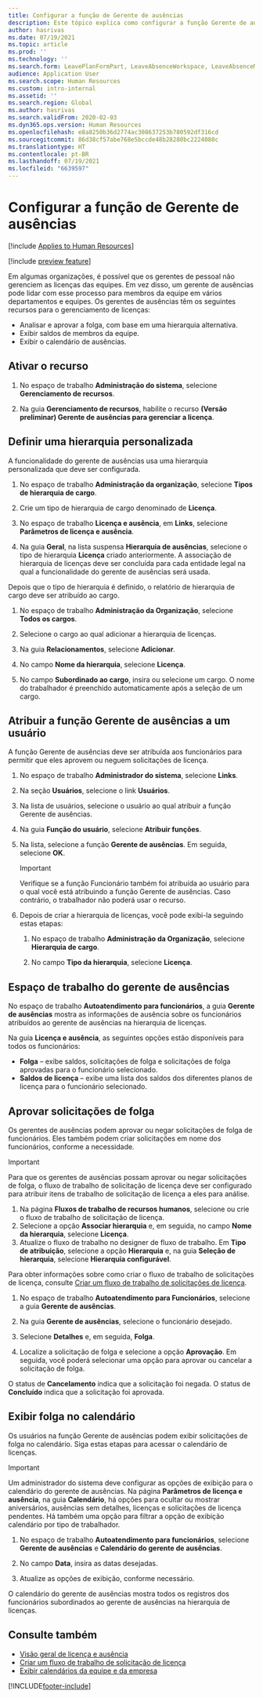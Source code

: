 ```yaml
---
title: Configurar a função de Gerente de ausências
description: Este tópico explica como configurar a função Gerente de ausências para o gerenciamento de licenças de funcionários.
author: hasrivas
ms.date: 07/19/2021
ms.topic: article
ms.prod: ''
ms.technology: ''
ms.search.form: LeavePlanFormPart, LeaveAbsenceWorkspace, LeaveAbsenceManager
audience: Application User
ms.search.scope: Human Resources
ms.custom: intro-internal
ms.assetid: ''
ms.search.region: Global
ms.author: hasrivas
ms.search.validFrom: 2020-02-03
ms.dyn365.ops.version: Human Resources
ms.openlocfilehash: e8a8250b36d2774ac308637253b780592df316cd
ms.sourcegitcommit: 86d38cf57abe768e5bccde48b28280bc2224080c
ms.translationtype: HT
ms.contentlocale: pt-BR
ms.lasthandoff: 07/19/2021
ms.locfileid: "6639597"
---
```

# <a name="configure-the-absence-manager-role"></a>Configurar a função de Gerente de ausências

[!include [Applies to Human Resources](../includes/applies-to-hr.md)]

[!include [preview feature](./includes/preview-feature.md)]

Em algumas organizações, é possível que os gerentes de pessoal não gerenciem as licenças das equipes. Em vez disso, um gerente de ausências pode lidar com esse processo para membros da equipe em vários departamentos e equipes. Os gerentes de ausências têm os seguintes recursos para o gerenciamento de licenças:

- Analisar e aprovar a folga, com base em uma hierarquia alternativa.
- Exibir saldos de membros da equipe.
- Exibir o calendário de ausências.

## <a name="turn-on-the-feature"></a>Ativar o recurso

1. No espaço de trabalho **Administração do sistema**, selecione **Gerenciamento de recursos**.

2. Na guia **Gerenciamento de recursos**, habilite o recurso **(Versão preliminar) Gerente de ausências para gerenciar a licença**.

## <a name="define-a-custom-hierarchy"></a>Definir uma hierarquia personalizada

A funcionalidade do gerente de ausências usa uma hierarquia personalizada que deve ser configurada.

1. No espaço de trabalho **Administração da organização**, selecione **Tipos de hierarquia de cargo**.

2. Crie um tipo de hierarquia de cargo denominado de **Licença**.

3. No espaço de trabalho **Licença e ausência**, em **Links**, selecione **Parâmetros de licença e ausência**.

4. Na guia **Geral**, na lista suspensa **Hierarquia de ausências**, selecione o tipo de hierarquia **Licença** criado anteriormente. A associação de hierarquia de licenças deve ser concluída para cada entidade legal na qual a funcionalidade do gerente de ausências será usada.

Depois que o tipo de hierarquia é definido, o relatório de hierarquia de cargo deve ser atribuído ao cargo.

1. No espaço de trabalho **Administração da Organização**, selecione **Todos os cargos**.

2. Selecione o cargo ao qual adicionar a hierarquia de licenças.

3. Na guia **Relacionamentos**, selecione **Adicionar**.

4. No campo **Nome da hierarquia**, selecione **Licença**.

5. No campo **Subordinado ao cargo**, insira ou selecione um cargo. O nome do trabalhador é preenchido automaticamente após a seleção de um cargo.

## <a name="assign-the-absence-manager-role-to-a-user"></a>Atribuir a função Gerente de ausências a um usuário

A função Gerente de ausências deve ser atribuída aos funcionários para permitir que eles aprovem ou neguem solicitações de licença.

1. No espaço de trabalho **Administrador do sistema**, selecione **Links**.

2. Na seção **Usuários**, selecione o link **Usuários**.

3. Na lista de usuários, selecione o usuário ao qual atribuir a função Gerente de ausências.

4. Na guia **Função do usuário**, selecione **Atribuir funções**.

5. Na lista, selecione a função **Gerente de ausências**. Em seguida, selecione **OK**.

    > [!IMPORTANT]
    > Verifique se a função Funcionário também foi atribuída ao usuário para o qual você está atribuindo a função Gerente de ausências. Caso contrário, o trabalhador não poderá usar o recurso.

6. Depois de criar a hierarquia de licenças, você pode exibi-la seguindo estas etapas:

    1. No espaço de trabalho **Administração da Organização**, selecione **Hierarquia de cargo**.
    
    2. No campo **Tipo da hierarquia**, selecione **Licença**.

## <a name="absence-manager-workspace"></a>Espaço de trabalho do gerente de ausências

No espaço de trabalho **Autoatendimento para funcionários**, a guia **Gerente de ausências** mostra as informações de ausência sobre os funcionários atribuídos ao gerente de ausências na hierarquia de licenças.

Na guia **Licença e ausência**, as seguintes opções estão disponíveis para todos os funcionários:

- **Folga** – exibe saldos, solicitações de folga e solicitações de folga aprovadas para o funcionário selecionado.
- **Saldos de licença** – exibe uma lista dos saldos dos diferentes planos de licença para o funcionário selecionado.

## <a name="approve-time-off-requests"></a>Aprovar solicitações de folga

Os gerentes de ausências podem aprovar ou negar solicitações de folga de funcionários. Eles também podem criar solicitações em nome dos funcionários, conforme a necessidade.

> [!IMPORTANT]
> Para que os gerentes de ausências possam aprovar ou negar solicitações de folga, o fluxo de trabalho de solicitação de licença deve ser configurado para atribuir itens de trabalho de solicitação de licença a eles para análise.
>
> 1. Na página **Fluxos de trabalho de recursos humanos**, selecione ou crie o fluxo de trabalho de solicitação de licença.
> 2. Selecione a opção **Associar hierarquia** e, em seguida, no campo **Nome da hierarquia**, selecione **Licença**.
> 3. Atualize o fluxo de trabalho no designer de fluxo de trabalho. Em **Tipo de atribuição**, selecione a opção **Hierarquia** e, na guia **Seleção de hierarquia**, selecione **Hierarquia configurável**.
>
> Para obter informações sobre como criar o fluxo de trabalho de solicitações de licença, consulte [Criar um fluxo de trabalho de solicitações de licença](hr-leave-and-absence-workflow.md).

1. No espaço de trabalho **Autoatendimento para Funcionários**, selecione a guia **Gerente de ausências**.

2. Na guia **Gerente de ausências**, selecione o funcionário desejado.

3. Selecione **Detalhes** e, em seguida, **Folga**.

4. Localize a solicitação de folga e selecione a opção **Aprovação**. Em seguida, você poderá selecionar uma opção para aprovar ou cancelar a solicitação de folga.

O status de **Cancelamento** indica que a solicitação foi negada. O status de **Concluído** indica que a solicitação foi aprovada.

## <a name="view-time-off-in-the-calendar"></a>Exibir folga no calendário

Os usuários na função Gerente de ausências podem exibir solicitações de folga no calendário. Siga estas etapas para acessar o calendário de licenças.

> [!IMPORTANT]
> Um administrador do sistema deve configurar as opções de exibição para o calendário do gerente de ausências. Na página **Parâmetros de licença e ausência**, na guia **Calendário**, há opções para ocultar ou mostrar aniversários, ausências sem detalhes, licenças e solicitações de licença pendentes. Há também uma opção para filtrar a opção de exibição calendário por tipo de trabalhador.

1. No espaço de trabalho **Autoatendimento para funcionários**, selecione **Gerente de ausências** e **Calendário do gerente de ausências**.

2. No campo **Data**, insira as datas desejadas.

3. Atualize as opções de exibição, conforme necessário.

O calendário do gerente de ausências mostra todos os registros dos funcionários subordinados ao gerente de ausências na hierarquia de licenças.

## <a name="see-also"></a>Consulte também

- [Visão geral de licença e ausência](hr-leave-and-absence-overview.md)
- [Criar um fluxo de trabalho de solicitação de licença](hr-leave-and-absence-workflow.md)
- [Exibir calendários da equipe e da empresa](hr-employee-self-service-calendar.md)

[!INCLUDE[footer-include](../includes/footer-banner.md)]
